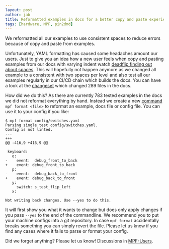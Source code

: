```yaml
---
layout: post
author: jab
title: Reformatted examples in docs for a better copy and paste experience
tags: [hardware, MPF, pin2dmd]
---
```

We reformatted all our examples to use consistent spaces to reduce errors
because of copy and paste from examples.

Unfortunately, YAML formatting has caused some headaches amount our users.
Just to give you an idea how a new user feels when copy and pasting examples
from our docs with varying indent watch
[deadflip finding out about spaces](https://www.twitch.tv/deadflip/clip/FragileHardCheddarCoolCat).
This will hopefully not happen anymore as we changed all example to a
consistent with two spaces per level and also test all our examples regularly
in our CI/CD chain which builds the docs.
You can have a look at the [changeset](https://github.com/missionpinball/mpf-docs/pull/274)
which changed 289 files in the docs.

How did we do this?
As there are currently 783 tested examples in the docs we did not reformat
everything by hand.
Instead we create a new [command](https://github.com/missionpinball/mpf/pull/1499)
`mpf format <file>` to reformat an example, docs file or config file.
You can use it to your config if you like:

```
$ mpf format config/switches.yaml 
Parsing single test config/switches.yaml.
Config is not linted.
--- 
+++ 
@@ -416,9 +416,9 @@
 
 keyboard:
   o:
-    event:  debug_front_to_back
+    event: debug_front_to_back
   p:
-    event:  debug_back_to_front
+    event: debug_back_to_front
   y:
     switch: s_test_flip_left
   x:

Not writing back changes. Use --yes to do this. 
```

It will first show you what it wants to change but does only apply changes if you
pass `--yes` to the end of the commandline.
We recommend you to put your machine configs into a git repository.
In case `mpf format` accidentally breaks something you can simply revert the
file.
Please let us know if you find any cases where it fails to parse or format your
config.

Did we forget anything? Please let us know!
Discussions in [MPF-Users](https://groups.google.com/forum/#!forum/mpf-users).
